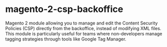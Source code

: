 # magento-2-csp-backoffice
Magento 2 module allowing you to manage and edit the Content Security Policies (CSP) directly from the backoffice, instead of modifying XML files. This module is particularly useful for teams where non-developers manage tagging strategies through tools like Google Tag Manager.
